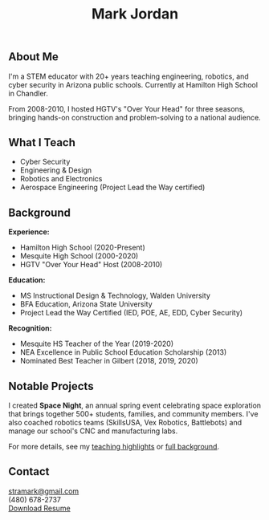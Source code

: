 ﻿---
title: "Mark Jordan"
featured_image: ""
description: "STEM Educator & HGTV Host"
---

## About Me

I'm a STEM educator with 20+ years teaching engineering, robotics, and cyber security in Arizona public schools. Currently at Hamilton High School in Chandler.

From 2008-2010, I hosted HGTV's "Over Your Head" for three seasons, bringing hands-on construction and problem-solving to a national audience.

## What I Teach

- Cyber Security
- Engineering & Design
- Robotics and Electronics
- Aerospace Engineering (Project Lead the Way certified)

## Background

**Experience:**
- Hamilton High School (2020-Present)
- Mesquite High School (2000-2020)
- HGTV "Over Your Head" Host (2008-2010)

**Education:**
- MS Instructional Design & Technology, Walden University
- BFA Education, Arizona State University
- Project Lead the Way Certified (IED, POE, AE, EDD, Cyber Security)

**Recognition:**
- Mesquite HS Teacher of the Year (2019-2020)
- NEA Excellence in Public School Education Scholarship (2013)
- Nominated Best Teacher in Gilbert (2018, 2019, 2020)

## Notable Projects

I created **Space Night**, an annual spring event celebrating space exploration that brings together 500+ students, families, and community members. I've also coached robotics teams (SkillsUSA, Vex Robotics, Battlebots) and manage our school's CNC and manufacturing labs.

For more details, see my [teaching highlights](/projects/) or [full background](/about/).

## Contact

 stramark@gmail.com  
 (480) 678-2737  
 [Download Resume](/files/Mark_Jordan_Resume.pdf)
